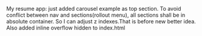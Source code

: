 
My resume app: just added carousel example as top section. To avoid conflict between nav and sections(rollout menu), all sections shall be in absolute container. So I can adjust z indexes.That is before new better idea. Also added inline overflow hidden to index.html 
